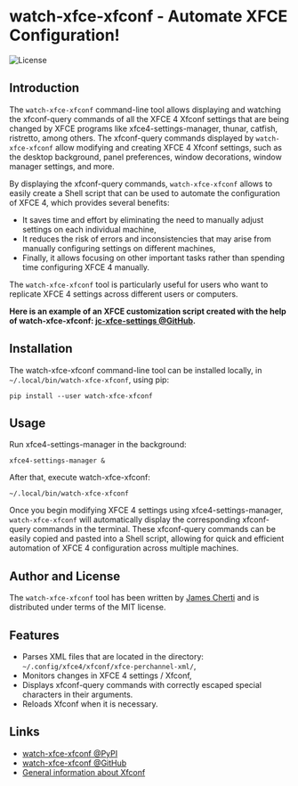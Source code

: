 # watch-xfce-xfconf - Automate XFCE Configuration!
![License](https://img.shields.io/github/license/jamescherti/watch-xfce-xfconf)

## Introduction

The `watch-xfce-xfconf` command-line tool allows displaying and watching the xfconf-query commands of all the XFCE 4 Xfconf settings that are being changed by XFCE programs like xfce4-settings-manager, thunar, catfish, ristretto, among others. The xfconf-query commands displayed by `watch-xfce-xfconf` allow modifying and creating XFCE 4 Xfconf settings, such as the desktop background, panel preferences, window decorations, window manager settings, and more.

By displaying the xfconf-query commands, `watch-xfce-xfconf` allows to easily create a Shell script that can be used to automate the configuration of XFCE 4, which provides several benefits:
- It saves time and effort by eliminating the need to manually adjust settings on each individual machine,
- It reduces the risk of errors and inconsistencies that may arise from manually configuring settings on different machines,
- Finally, it allows focusing on other important tasks rather than spending time configuring XFCE 4 manually.

The `watch-xfce-xfconf` tool is particularly useful for users who want to replicate XFCE 4 settings across different users or computers.

**Here is an example of an XFCE customization script created with the help of watch-xfce-xfconf: [jc-xfce-settings @GitHub](https://github.com/jamescherti/jc-xfce-settings).**

## Installation

The watch-xfce-xfconf command-line tool can be installed locally, in `~/.local/bin/watch-xfce-xfconf`, using pip:
```console
pip install --user watch-xfce-xfconf
```

## Usage

Run xfce4-settings-manager in the background:
```console
xfce4-settings-manager &
```

After that, execute watch-xfce-xfconf:
```console
~/.local/bin/watch-xfce-xfconf
```

Once you begin modifying XFCE 4 settings using xfce4-settings-manager, `watch-xfce-xfconf` will automatically display the corresponding xfconf-query commands in the terminal. These xfconf-query commands can be easily copied and pasted into a Shell script, allowing for quick and efficient automation of XFCE 4 configuration across multiple machines.

## Author and License

The `watch-xfce-xfconf` tool has been written by [James Cherti](https://www.jamescherti.com/) and is distributed under terms of the MIT license.

## Features
- Parses XML files that are located in the directory: `~/.config/xfce4/xfconf/xfce-perchannel-xml/`,
- Monitors changes in XFCE 4 settings / Xfconf,
- Displays xfconf-query commands with correctly escaped special characters in their arguments.
- Reloads Xfconf when it is necessary.

## Links
- [watch-xfce-xfconf @PyPI](https://pypi.org/project/watch-xfce-xfconf/)
- [watch-xfce-xfconf @GitHub](https://github.com/jamescherti/watch-xfce-xfconf/)
- [General information about Xfconf](https://docs.xfce.org/xfce/xfconf/start)
